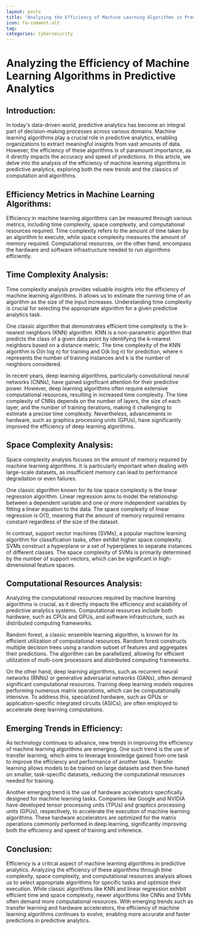 ```yaml
---
layout: posts
title: "Analyzing the Efficiency of Machine Learning Algorithms in Predictive Analytics"
icon: fa-comment-alt
tag:      
categories: Cybersecurity
---
```



# Analyzing the Efficiency of Machine Learning Algorithms in Predictive Analytics

## Introduction:

In today's data-driven world, predictive analytics has become an integral part of decision-making processes across various domains. Machine learning algorithms play a crucial role in predictive analytics, enabling organizations to extract meaningful insights from vast amounts of data. However, the efficiency of these algorithms is of paramount importance, as it directly impacts the accuracy and speed of predictions. In this article, we delve into the analysis of the efficiency of machine learning algorithms in predictive analytics, exploring both the new trends and the classics of computation and algorithms.

## Efficiency Metrics in Machine Learning Algorithms:

Efficiency in machine learning algorithms can be measured through various metrics, including time complexity, space complexity, and computational resources required. Time complexity refers to the amount of time taken by an algorithm to execute, while space complexity measures the amount of memory required. Computational resources, on the other hand, encompass the hardware and software infrastructure needed to run algorithms efficiently.

## Time Complexity Analysis:

Time complexity analysis provides valuable insights into the efficiency of machine learning algorithms. It allows us to estimate the running time of an algorithm as the size of the input increases. Understanding time complexity is crucial for selecting the appropriate algorithm for a given predictive analytics task.

One classic algorithm that demonstrates efficient time complexity is the k-nearest neighbors (KNN) algorithm. KNN is a non-parametric algorithm that predicts the class of a given data point by identifying the k-nearest neighbors based on a distance metric. The time complexity of the KNN algorithm is O(n log n) for training and O(k log n) for prediction, where n represents the number of training instances and k is the number of neighbors considered.

In recent years, deep learning algorithms, particularly convolutional neural networks (CNNs), have gained significant attention for their predictive power. However, deep learning algorithms often require extensive computational resources, resulting in increased time complexity. The time complexity of CNNs depends on the number of layers, the size of each layer, and the number of training iterations, making it challenging to estimate a precise time complexity. Nevertheless, advancements in hardware, such as graphics processing units (GPUs), have significantly improved the efficiency of deep learning algorithms.

## Space Complexity Analysis:

Space complexity analysis focuses on the amount of memory required by machine learning algorithms. It is particularly important when dealing with large-scale datasets, as insufficient memory can lead to performance degradation or even failures.

One classic algorithm known for its low space complexity is the linear regression algorithm. Linear regression aims to model the relationship between a dependent variable and one or more independent variables by fitting a linear equation to the data. The space complexity of linear regression is O(1), meaning that the amount of memory required remains constant regardless of the size of the dataset.

In contrast, support vector machines (SVMs), a popular machine learning algorithm for classification tasks, often exhibit higher space complexity. SVMs construct a hyperplane or a set of hyperplanes to separate instances of different classes. The space complexity of SVMs is primarily determined by the number of support vectors, which can be significant in high-dimensional feature spaces.

## Computational Resources Analysis:

Analyzing the computational resources required by machine learning algorithms is crucial, as it directly impacts the efficiency and scalability of predictive analytics systems. Computational resources include both hardware, such as CPUs and GPUs, and software infrastructure, such as distributed computing frameworks.

Random forest, a classic ensemble learning algorithm, is known for its efficient utilization of computational resources. Random forest constructs multiple decision trees using a random subset of features and aggregates their predictions. The algorithm can be parallelized, allowing for efficient utilization of multi-core processors and distributed computing frameworks.

On the other hand, deep learning algorithms, such as recurrent neural networks (RNNs) or generative adversarial networks (GANs), often demand significant computational resources. Training deep learning models requires performing numerous matrix operations, which can be computationally intensive. To address this, specialized hardware, such as GPUs or application-specific integrated circuits (ASICs), are often employed to accelerate deep learning computations.

## Emerging Trends in Efficiency:

As technology continues to advance, new trends in improving the efficiency of machine learning algorithms are emerging. One such trend is the use of transfer learning, which aims to leverage knowledge gained from one task to improve the efficiency and performance of another task. Transfer learning allows models to be trained on large datasets and then fine-tuned on smaller, task-specific datasets, reducing the computational resources needed for training.

Another emerging trend is the use of hardware accelerators specifically designed for machine learning tasks. Companies like Google and NVIDIA have developed tensor processing units (TPUs) and graphics processing units (GPUs), respectively, to accelerate the execution of machine learning algorithms. These hardware accelerators are optimized for the matrix operations commonly performed in deep learning, significantly improving both the efficiency and speed of training and inference.

## Conclusion:

Efficiency is a critical aspect of machine learning algorithms in predictive analytics. Analyzing the efficiency of these algorithms through time complexity, space complexity, and computational resources analysis allows us to select appropriate algorithms for specific tasks and optimize their execution. While classic algorithms like KNN and linear regression exhibit efficient time and space complexity, newer algorithms like CNNs and SVMs often demand more computational resources. With emerging trends such as transfer learning and hardware accelerators, the efficiency of machine learning algorithms continues to evolve, enabling more accurate and faster predictions in predictive analytics.